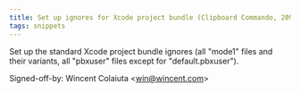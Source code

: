 ```yaml
---
title: Set up ignores for Xcode project bundle (Clipboard Commando, 2090b0c)
tags: snippets
---
```


Set up the standard Xcode project bundle ignores (all "mode1" files and their variants, all "pbxuser" files except for "default.pbxuser").

Signed-off-by: Wincent Colaiuta &lt;win@wincent.com&gt;
